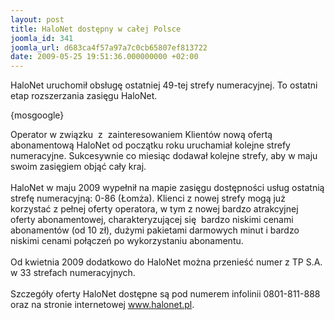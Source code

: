 ```yaml
---
layout: post
title: HaloNet dostępny w całej Polsce
joomla_id: 341
joomla_url: d683ca4f57a97a7c0cb65807ef813722
date: 2009-05-25 19:51:36.000000000 +02:00
---
```

HaloNet uruchomił obsługę ostatniej 49-tej strefy numeracyjnej. To ostatni etap rozszerzania zasięgu HaloNet.<p>{mosgoogle}</p><p>Operator w związku&nbsp; z&nbsp; zainteresowaniem Klient&oacute;w nową ofertą abonamentową HaloNet od początku roku uruchamiał kolejne strefy numeracyjne. Sukcesywnie co miesiąc dodawał kolejne strefy, aby w maju swoim zasięgiem objąć cały kraj.<br /><br />HaloNet w maju 2009 wypełnił na mapie zasięgu dostępności usług ostatnią strefę numeracyjną: 0-86 (Łomża). Klienci z nowej strefy mogą już korzystać z pełnej oferty operatora, w tym z nowej bardzo atrakcyjnej oferty abonamentowej, charakteryzującej się&nbsp; bardzo niskimi cenami abonament&oacute;w (od 10 zł), dużymi pakietami darmowych minut i bardzo niskimi cenami połączeń po wykorzystaniu abonamentu.<br /><br />Od kwietnia 2009 dodatkowo do HaloNet można przenieść numer z TP S.A. w 33 strefach numeracyjnych. <br /><br />Szczeg&oacute;ły oferty HaloNet dostępne są pod numerem infolinii 0801-811-888 oraz na stronie internetowej <a href="http://www.halonet.pl" target="_blank">www.halonet.pl</a>.</p>
